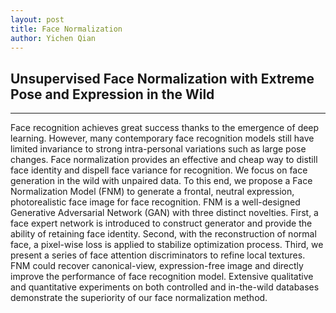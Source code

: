 ```yaml
---
layout: post
title: Face Normalization
author: Yichen Qian
---
```


## Unsupervised Face Normalization with Extreme Pose and Expression in the Wild
-----

Face recognition achieves great success thanks to the emergence of deep learning. However, many contemporary face recognition models still have limited invariance to strong intra-personal variations such as large pose changes. Face normalization provides an effective and cheap way to distill face identity and dispell face variance for recognition. We focus on face generation in the wild with unpaired data. To this end, we propose a Face Normalization Model (FNM) to generate a frontal, neutral expression, photorealistic face image for face recognition. FNM is a well-designed Generative Adversarial Network (GAN) with three distinct novelties. First, a face expert network is introduced to construct generator and provide the ability of retaining face identity. Second, with the reconstruction of normal face, a pixel-wise loss is applied to stabilize optimization process. Third, we present a series of face attention discriminators to refine local textures. FNM could recover canonical-view, expression-free image and directly improve the performance of face recognition model. Extensive qualitative and quantitative experiments on both controlled and in-the-wild databases demonstrate the superiority of our face normalization method. 